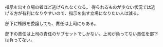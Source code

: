 指示を出す立場の者ほど逃げられなくなる。
得られるものが少ない状況では逃げる方が有利になりやすいので、指示を出す立場になりたい人は減る。

部下に権限を委譲しても、責任は上司にもある。

部下の責任は上司の責任のサブセットでしかない。上司が負ってない責任を部下は負ってない。
